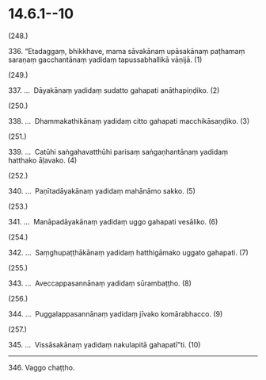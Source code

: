 

# 14.6.1--10



(248.)

336\. “Etadaggaṃ, bhikkhave, mama sāvakānaṃ upāsakānaṃ paṭhamaṃ saraṇaṃ gacchantānaṃ yadidaṃ tapussabhallikā vāṇijā. (1)

(249.)

337\. …  Dāyakānaṃ yadidaṃ sudatto gahapati anāthapiṇḍiko. (2)

(250.)

338\. …  Dhammakathikānaṃ yadidaṃ citto gahapati macchikāsaṇḍiko. (3)

(251.)

339\. …  Catūhi saṅgahavatthūhi parisaṃ saṅgaṇhantānaṃ yadidaṃ hatthako āḷavako. (4)

(252.)

340\. …  Paṇītadāyakānaṃ yadidaṃ mahānāmo sakko. (5)

(253.)

341\. …  Manāpadāyakānaṃ yadidaṃ uggo gahapati vesāliko. (6)

(254.)

342\. …  Saṃghupaṭṭhākānaṃ yadidaṃ hatthigāmako uggato gahapati. (7)

(255.)

343\. …  Aveccappasannānaṃ yadidaṃ sūrambaṭṭho. (8)

(256.)

344\. …  Puggalappasannānaṃ yadidaṃ jīvako komārabhacco. (9)

(257.)

345\. …  Vissāsakānaṃ yadidaṃ nakulapitā gahapatī”ti. (10)

---

346\. Vaggo chaṭṭho.





